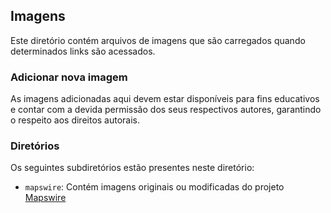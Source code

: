 ## Imagens

Este diretório contém arquivos de imagens que são carregados quando determinados links são acessados.

### Adicionar nova imagem

As imagens adicionadas aqui devem estar disponíveis para fins educativos e contar com a devida permissão dos seus respectivos autores,
garantindo o respeito aos direitos autorais.

### Diretórios

Os seguintes subdiretórios estão presentes neste diretório:

-  `mapswire`: Contém imagens originais ou modificadas do projeto [Mapswire](http://mapswire.com/)


